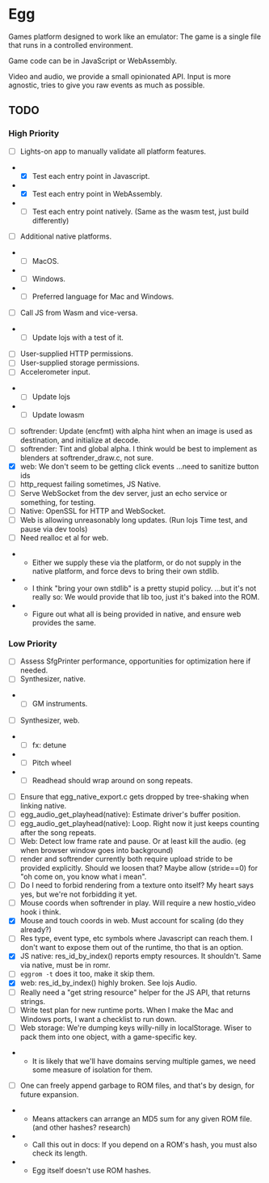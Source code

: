 # Egg

Games platform designed to work like an emulator: The game is a single file that runs in a controlled environment.

Game code can be in JavaScript or WebAssembly.

Video and audio, we provide a small opinionated API.
Input is more agnostic, tries to give you raw events as much as possible.

## TODO

### High Priority

- [ ] Lights-on app to manually validate all platform features.
- - [x] Test each entry point in Javascript.
- - [x] Test each entry point in WebAssembly.
- - [ ] Test each entry point natively. (Same as the wasm test, just build differently)
- [ ] Additional native platforms.
- - [ ] MacOS.
- - [ ] Windows.
- - [ ] Preferred language for Mac and Windows.
- [ ] Call JS from Wasm and vice-versa.
- - [ ] Update lojs with a test of it.
- [ ] User-supplied HTTP permissions.
- [ ] User-supplied storage permissions.
- [ ] Accelerometer input.
- - [ ] Update lojs
- - [ ] Update lowasm
- [ ] softrender: Update (encfmt) with alpha hint when an image is used as destination, and initialize at decode.
- [ ] softrender: Tint and global alpha. I think would be best to implement as blenders at softrender_draw.c, not sure.
- [x] web: We don't seem to be getting click events ...need to sanitize button ids
- [ ] http_request failing sometimes, JS Native.
- [ ] Serve WebSocket from the dev server, just an echo service or something, for testing.
- [ ] Native: OpenSSL for HTTP and WebSocket.
- [ ] Web is allowing unreasonably long updates. (Run lojs Time test, and pause via dev tools)
- [ ] Need realloc et al for web.
- - Either we supply these via the platform, or do not supply in the native platform, and force devs to bring their own stdlib.
- - I think "bring your own stdlib" is a pretty stupid policy. ...but it's not really so: We would provide that lib too, just it's baked into the ROM.
- - Figure out what all is being provided in native, and ensure web provides the same.

### Low Priority

- [ ] Assess SfgPrinter performance, opportunities for optimization here if needed.
- [ ] Synthesizer, native.
- - [ ] GM instruments.
- [ ] Synthesizer, web.
- - [ ] fx: detune
- - [ ] Pitch wheel
- - [ ] Readhead should wrap around on song repeats.
- [ ] Ensure that egg_native_export.c gets dropped by tree-shaking when linking native.
- [ ] egg_audio_get_playhead(native): Estimate driver's buffer position.
- [ ] egg_audio_get_playhead(native): Loop. Right now it just keeps counting after the song repeats.
- [ ] Web: Detect low frame rate and pause. Or at least kill the audio. (eg when browser window goes into background)
- [ ] render and softrender currently both require upload stride to be provided explicitly. Should we loosen that? Maybe allow (stride==0) for "oh come on, you know what i mean".
- [ ] Do I need to forbid rendering from a texture onto itself? My heart says yes, but we're not forbidding it yet.
- [ ] Mouse coords when softrender in play. Will require a new hostio_video hook i think.
- [x] Mouse and touch coords in web. Must account for scaling (do they already?)
- [ ] Res type, event type, etc symbols where Javascript can reach them. I don't want to expose them out of the runtime, tho that is an option.
- [x] JS native: res_id_by_index() reports empty resources. It shouldn't. Same via native, must be in romr.
- [ ] `eggrom -t` does it too, make it skip them.
- [x] web: res_id_by_index() highly broken. See lojs Audio.
- [ ] Really need a "get string resource" helper for the JS API, that returns strings.
- [ ] Write test plan for new runtime ports. When I make the Mac and Windows ports, I want a checklist to run down.
- [ ] Web storage: We're dumping keys willy-nilly in localStorage. Wiser to pack them into one object, with a game-specific key.
- - It is likely that we'll have domains serving multiple games, we need some measure of isolation for them.
- [ ] One can freely append garbage to ROM files, and that's by design, for future expansion.
- - Means attackers can arrange an MD5 sum for any given ROM file. (and other hashes? research)
- - Call this out in docs: If you depend on a ROM's hash, you must also check its length.
- - Egg itself doesn't use ROM hashes.
